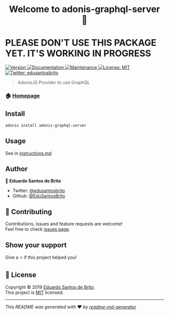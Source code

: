 <h1 align="center">Welcome to adonis-graphql-server 👋</h1>

<h1>PLEASE DON'T USE THIS PACKAGE YET. IT'S WORKING IN PROGRESS</h1>

<p>
  <a href="https://www.npmjs.com/package/adonis-graphql-server" target="_blank">
    <img alt="Version" src="https://img.shields.io/npm/v/adonis-graphql-server.svg">
  </a>
  <a href="https://github.com/EduSantosBrito/adonis-graphql-server#readme" target="_blank">
    <img alt="Documentation" src="https://img.shields.io/badge/documentation-yes-brightgreen.svg" />
  </a>
  <a href="https://github.com/EduSantosBrito/adonis-graphql-server/graphs/commit-activity" target="_blank">
    <img alt="Maintenance" src="https://img.shields.io/badge/Maintained%3F-yes-green.svg" />
  </a>
  <a href="https://github.com/EduSantosBrito/adonis-graphql-server/blob/master/LICENSE" target="_blank">
    <img alt="License: MIT" src="https://img.shields.io/github/license/EduSantosBrito/adonis-graphql-server" />
  </a>
  <a href="https://twitter.com/edusantosbrito" target="_blank">
    <img alt="Twitter: edusantosbrito" src="https://img.shields.io/twitter/follow/edusantosbrito.svg?style=social" />
  </a>
</p>

> AdonisJS Provider to use GraphQL

### 🏠 [Homepage](https://github.com/EduSantosBrito/adonis-graphql-server#readme)

## Install

```sh
adonis install adonis-graphql-server
```

## Usage

See in [instructions.md](https://github.com/EduSantosBrito/adonis-graphql-server/blob/master/instructions.md)

## Author

👤 **Eduardo Santos de Brito**

* Twitter: [@edusantosbrito](https://twitter.com/edusantosbrito)
* Github: [@EduSantosBrito](https://github.com/EduSantosBrito)

## 🤝 Contributing

Contributions, issues and feature requests are welcome!<br />Feel free to check [issues page](https://github.com/EduSantosBrito/adonis-graphql-server/issues).

## Show your support

Give a ⭐️ if this project helped you!

## 📝 License

Copyright © 2019 [Eduardo Santos de Brito](https://github.com/EduSantosBrito).<br />
This project is [MIT](https://github.com/EduSantosBrito/adonis-graphql-server/blob/master/LICENSE) licensed.

***
_This README was generated with ❤️ by [readme-md-generator](https://github.com/kefranabg/readme-md-generator)_